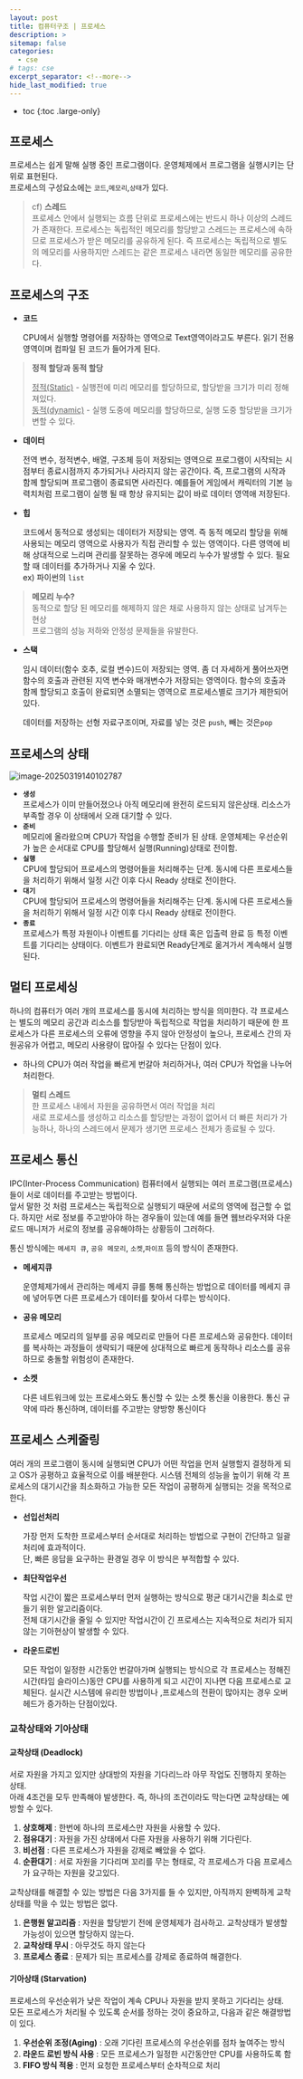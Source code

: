 ```yaml
---
layout: post
title: 컴퓨터구조 | 프로세스
description: >
sitemap: false
categories: 
  - cse 
# tags: cse
excerpt_separator: <!--more-->
hide_last_modified: true
---
```

* toc
{:toc .large-only}
<!--more-->

## 프로세스

프로세스는 쉽게 말해 실행 중인 프로그램이다. 운영체제에서 프로그램을 실행시키는 단위로 표현된다.<br>프로세스의 구성요소에는 `코드`,`메모리`,`상태`가 있다.

> cf) **스레드** <br>프로세스 안에서 실행되는 흐름 단위로 프로세스에는 반드시 하나 이상의 스레드가 존재한다. 프로세스는 독립적인 메모리를 할당받고 스레드는 프로세스에 속하므로 프로세스가 받은 메모리를 공유하게 된다. 즉 프로세스는 독립적으로 별도의 메모리를 사용하지만 스레드는 같은 프로세스 내라면 동일한 메모리를 공유한다.

## 프로세스의 구조 
- **코드** 

  CPU에서 실행할 명령어를 저장하는 영역으로 Text영역이라고도 부른다. 읽기 전용 영역이며 컴파일 된 코드가 들어가게 된다.

> **정적 할당과 동적 할당**
> 
> <u>정적(Static)</u> -  실행전에 미리 메모리를 할당하므로, 할당받을 크기가 미리 정해져있다.<br><u>동적(dynamic)</u> -  실행 도중에 메모리를 할당하므로, 실행 도중 할당받을 크기가 변할 수 있다.

- **데이터** 

  전역 변수, 정적변수, 배열, 구조체 등이 저장되는 영역으로 프로그램이 시작되는 시점부터 종료시점까지 추가되거나 사라지지 않는 공간이다. 즉, 프로그램의 시작과 함께 할당되며 프로그램이 종료되면 사라진다. 예를들어 게임에서 캐릭터의 기본 능력치처럼 프로그램이 실행 될 때 항상 유지되는 값이 바로 데이터 영역애 저장된다.

- **힙**

  코드에서 동적으로 생성되는 데이터가 저장되는 영역. 즉 동적 메모리 할당을 위해 사용되는 메모리 영역으로 사용자가 직접 관리할 수 있는 영역이다. 다른 영역에 비해 상대적으로 느리며 관리를 잘못하는 경우에 메모리 누수가 발생할 수 있다. 필요할 때 데이터를 추가하거나 지울 수 있다. <br>ex) 파이썬의 `list`

> **메모리 누수?** <br>동적으로 할당 된 메모리를 해제하지 않은 채로 사용하지 않는 상태로 남겨두는 현상<br>프로그램의 성능 저하와 안정성 문제들을 유발한다.

- **스택** 

  임시 데이터(함수 호추, 로컬 변수)드이 저장되는 영역. 좀 더 자세하게 풀어쓰자면 함수의 호출과 관련된 지역 변수와 매개변수가 저장되는 영역이다. 함수의 호출과 함께 할당되고 호출이 완료되면 소멸되는 영역으로 프로세스별로 크기가 제한되어있다.

  데이터를 저장하는 선형 자료구조이며, 자료를 넣는 것은 `push`, 빼는 것은`pop`

## 프로세스의 상태

![image-20250319140102787](../../images/2025-03-19-cse3/image-20250319140102787.png)

- **`생성`**<br>프로세스가 이미 만들어졌으나 아직 메모리에 완전히 로드되지 않은상태. 리소스가 부족할 경우 이 상태에서 오래 대기할 수 있다.
- **`준비`**<br>메모리에 올라왔으며 CPU가 작업을 수행할 준비가 된 상태. 운영체제는 우선순위가 높은 순서대로 CPU를 할당해서 실행(Running)상태로 전이함.
- **`실행`**<br>CPU에 할당되어 프로세스의 명령어들을 처리해주는 단계. 동시에 다른 프로세스들을 처리하기 위해서 일정 시간 이후 다시 Ready 상태로 전이한다.
- **`대기`**<br>CPU에 할당되어 프로세스의 명령어들을 처리해주는 단계. 동시에 다른 프로세스들을 처리하기 위해서 일정 시간 이후 다시 Ready 상태로 전이한다.
- **`종료`**<br>프로세스가 특정 자원이나 이벤트를 기다리는 상태 혹은 입출력 완료 등 특정 이벤트를 기다리는 상태이다. 이벤트가 완료되면 Ready단계로 옮겨가서 계속해서 실행된다.

## 멀티 프로세싱

하나의 컴퓨터가 여러 개의 프로세스를 동시에 처리하는 방식을 의미한다. 각 프로세스는 별도의 메모리 공간과 리소스를 할당받아 독립적으로 작업을 처리하기 때문에 한 프로세스가 다른 프로세스의 오류에 영향을 주지 않아 안정성이 높으나, 프로세스 간의 자원공유가 어렵고, 메모리 사용량이 많아질 수 있다는 단점이 있다.

- 하나의 CPU가 여러 작업을 빠르게 번갈아 처리하거나, 여러 CPU가 작업을 나누어처리한다.

> **멀티 스레드**<br>한 프로세스 내에서 자원을 공유하면서 여러 작업을 처리<br>새로 프로세스를 생성하고 리소스를 할당받는 과정이 없어서 더 빠른 처리가 가능하나, 하나의 스레드에서 문제가 생기면 프로세스 전체가 종료될 수 있다.

## 프로세스 통신

IPC(Inter-Process Communication) 컴퓨터에서 실행되는 여러 프로그램(프로세스)들이 서로 데이터를 주고받는 방법이다.<br>앞서 말한 것 처럼 프로세스는 독립적으로 실행되기 때문에 서로의 영역에 접근할 수 없다. 하지만 서로 정보를 주고받아야 하는 경우들이 있는데 예를 들면 웹브라우저와 다운로드 매니저가 서로의 정보를 공유해야하는 상황등이 그러하다.

통신 방식에는 `메세지 큐`, `공유 메모리`, `소켓`,`파이프` 등의 방식이 존재한다.

- **메세지큐**

  운영체제가에서 관리하는 메세지 큐를 통해 통신하는 방법으로 데이터를 메세지 큐에 넣어두면 다른 프로세스가 데이터를 찾아서 다루는 방식이다.

- **공유 메모리**

  프로세스 메모리의 일부를 공유 메모리로 만들어 다른 프로세스와 공유한다. 데이터를 복사하는 과정들이 생략되기 때문에 상대적으로 빠르게 동작하나 리소스를 공유하므로 충돌할 위험성이 존재한다.

- **소켓**

  다른 네트워크에 있는 프로세스와도 통신할 수 있는 소켓 통신을 이용한다. 통신 규약에 따라 통신하며, 데이터를 주고받는 양방향 통신이다

## 프로세스 스케줄링

여러 개의 프로그램이 동시에 실행되면 CPU가 어떤 작업을 먼저 실행할지 결정하게 되고 OS가  공평하고 효율적으로 이를 배분한다. 시스템 전체의 성능을 높이기 위해 각 프로세스의 대기시간을 최소화하고 가능한 모든 작업이 공평하게 실행되는 것을 목적으로 한다.

- **선입선처리** 

  가장 먼저 도착한 프로세스부터 순서대로 처리하는 방법으로 구현이 간단하고 일괄처리에 효과적이다. <br>단, 빠른 응답을 요구하는 환경일 경우 이 방식은 부적합할 수 있다.

- **최단작업우선**

  작업 시간이 짧은 프로세스부터 먼저 실행하는 방식으로 평균 대기시간을 최소로 만들기 위한 알고리즘이다.<br>전체 대기시간을 줄일 수 있지만 작업시간이 긴 프로세스는 지속적으로 처리가 되지 않는 기아현상이 발생할 수 있다.

- **라운드로빈**

  모든 작업이 일정한 시간동안 번갈아가며 실행되는 방식으로 각 프로세스는 정해진 시간(타임 슬라이스)동안 CPU를 사용하게 되고 시간이 지나면 다음 프로세스로 교체된다. 실시간 시스템에 유리한 방법이나 ,프로세스의 전환이 많아지는 경우 오버헤드가 증가하는 단점이있다.

### 교착상태와 기아상태

#### 교착상태 (Deadlock)

서로 자원을 가지고 있지만 상대방의 자원을 기다리느라 아무 작업도 진행하지 못하는 상태. <br>아래 4조건을 모두 만족해야 발생한다. 즉, 하나의 조건이라도 막는다면 교착상태는 예방할 수 있다.

1. **상호해제** : 한번에 하나의 프로세스만 자원을 사용할 수 있다.
2. **점유대기** : 자원을 가진 상태에서 다른 자원을 사용하기 위해 기다린다.
3. **비선점** : 다른 프로세스가 자원을 강제로 빼았을 수 없다.
4. **순환대기** : 서로 자원을 기다리며 꼬리를 무는 형태로, 각 프로세스가 다음 프로세스가 요구하는 자원을 갖고있다.

교착상태를 해결할 수 있는 방법은 다음 3가지를 들 수 있지만, 아직까지 완벽하게 교착상태를 막을 수 있는 방법은 없다.

1. **은행원 알고리즘** : 자원을 할당받기 전에 운영체제가 검사하고. 교착상태가 발생할 가능성이 있으면 할당하지 않는다.
2. **교착상태 무시** : 아무것도 하지 않는다
3. **프로세스 종료** : 문제가 되는 프로세스를 강제로 종료하여 해결한다.

#### 기아상태 (Starvation)

프로세스의 우선순위가 낮은 작업이 계속 CPU나 자원을 받지 못하고 기다리는 상태. <br>모든 프로세스가 처리될 수 있도록 순서를 정하는 것이 중요하고, 다음과 같은 해결방법이 있다.

1. **우선순위 조정(Aging)** : 오래 기다린 프로세스의 우선순위를 점차 높여주는 방식
2. **라운드 로빈 방식 사용** : 모든 프로세스가 일정한 시간동안만 CPU를 사용하도록 함
3. **FIFO 방식 적용** : 먼저 요청한 프로세스부터 순차적으로 처리
